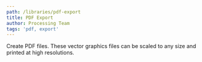 ```yaml
---
path: /libraries/pdf-export
title: PDF Export
author: Processing Team
tags: 'pdf, export'
---
```

Create PDF files. These vector graphics files can be scaled to any size and printed at high resolutions.
